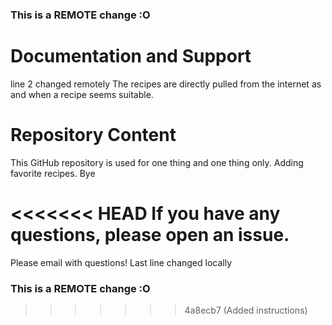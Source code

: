 ### This is a REMOTE change :O
# Documentation and Support
line 2 changed remotely
The recipes are directly pulled from the internet as and when a recipe seems suitable. 

# Repository Content

This GitHub repository is used for one thing and one thing only. Adding favorite recipes. Bye

<<<<<<< HEAD
If you have any questions, please open an issue. 
=======
Please email with questions! 
Last line changed locally
### This is a REMOTE change :O
>>>>>>> 4a8ecb7 (Added instructions)

